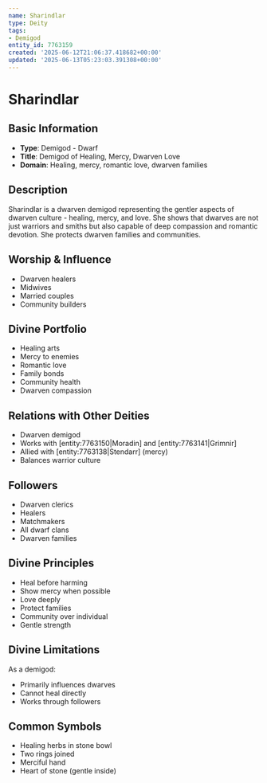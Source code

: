 ```yaml
---
name: Sharindlar
type: Deity
tags:
- Demigod
entity_id: 7763159
created: '2025-06-12T21:06:37.418682+00:00'
updated: '2025-06-13T05:23:03.391308+00:00'
---
```


# Sharindlar

## Basic Information
- **Type**: Demigod - Dwarf
- **Title**: Demigod of Healing, Mercy, Dwarven Love
- **Domain**: Healing, mercy, romantic love, dwarven families

## Description
Sharindlar is a dwarven demigod representing the gentler aspects of dwarven culture - healing, mercy, and love. She shows that dwarves are not just warriors and smiths but also capable of deep compassion and romantic devotion. She protects dwarven families and communities.

## Worship & Influence
- Dwarven healers
- Midwives
- Married couples
- Community builders

## Divine Portfolio
- Healing arts
- Mercy to enemies
- Romantic love
- Family bonds
- Community health
- Dwarven compassion

## Relations with Other Deities
- Dwarven demigod
- Works with [entity:7763150|Moradin] and [entity:7763141|Grimnir]
- Allied with [entity:7763138|Stendarr] (mercy)
- Balances warrior culture

## Followers
- Dwarven clerics
- Healers
- Matchmakers
- All dwarf clans
- Dwarven families

## Divine Principles
- Heal before harming
- Show mercy when possible
- Love deeply
- Protect families
- Community over individual
- Gentle strength

## Divine Limitations
As a demigod:
- Primarily influences dwarves
- Cannot heal directly
- Works through followers

## Common Symbols
- Healing herbs in stone bowl
- Two rings joined
- Merciful hand
- Heart of stone (gentle inside)